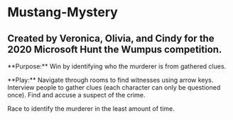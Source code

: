 # Mustang-Mystery
<h2>Created by Veronica, Olivia, and Cindy for the 2020 Microsoft Hunt the Wumpus competition.</h2>

<p>**Purpose:** Win by identifying who the murderer is from gathered clues.</p>
<p>**Play:** Navigate through rooms to find witnesses using arrow keys. Interview people to gather clues (each character can only be questioned once). Find and accuse a suspect of the crime.</p>

Race to identify the murderer in the least amount of time.
